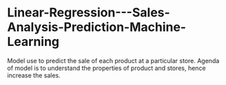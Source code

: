 # Linear-Regression---Sales-Analysis-Prediction-Machine-Learning
Model use to predict the sale of each product at a particular store. Agenda of model is to understand the properties of product and stores, hence increase the sales. 
